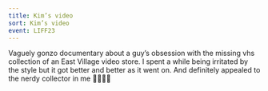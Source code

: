 ```yaml
---
title: Kim’s video
sort: Kim’s video
event: LIFF23
---
```

Vaguely gonzo documentary about a guy’s obsession with the missing vhs collection of an East Village video store. I spent a while being irritated by the style but it got better and better as it went on. And definitely appealed to the nerdy collector in me 📼📼📼📼
